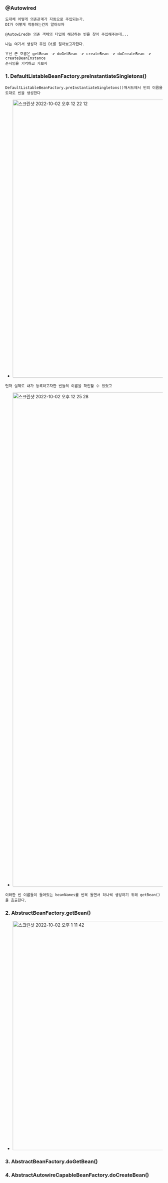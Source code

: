 ### @Autowired
```
도대체 어떻게 의존관계가 자동으로 주입되는가.
DI가 어떻게 작동하는건지 알아보자

@Autowired는 의존 객체의 타입에 해당하는 빈을 찾아 주입해주는데...

나는 여기서 생성자 주입 Di를 알아보고자한다.
```
```
우선 큰 흐름은 getBean -> doGetBean -> createBean -> doCreateBean -> createBeanInstance 
순서임을 기억하고 가보자
```

### 1. DefaultListableBeanFactory.preInstantiateSingletons()
```
DefaultListableBeanFactory.preInstantiateSingletons()매서드에서 빈의 이름을 토대로 빈을 생성한다
```
- <img width="885" alt="스크린샷 2022-10-02 오후 12 22 12" src="https://user-images.githubusercontent.com/62214428/193436468-7efc7067-c989-4927-9b27-228be444a7bc.png">
```
먼저 실제로 내가 등록하고자한 빈들의 이름을 확인할 수 있었고
```
- <img width="1573" alt="스크린샷 2022-10-02 오후 12 25 28" src="https://user-images.githubusercontent.com/62214428/193436522-9aa59eed-c8b8-4dbe-8db1-ce13d04ab5df.png">
```
이러한 빈 이름들이 들어있는 beanNames를 반복 돌면서 하나씩 생성하기 위해 getBean()을 호출한다.
```
### 2. AbstractBeanFactory.getBean()
- <img width="730" alt="스크린샷 2022-10-02 오후 1 11 42" src="https://user-images.githubusercontent.com/62214428/193437464-d5289738-d971-41b2-8eca-54ac2a907b25.png">

### 3. AbstractBeanFactory.doGetBean()


### 4. AbstractAutowireCapableBeanFactory.doCreateBean()


